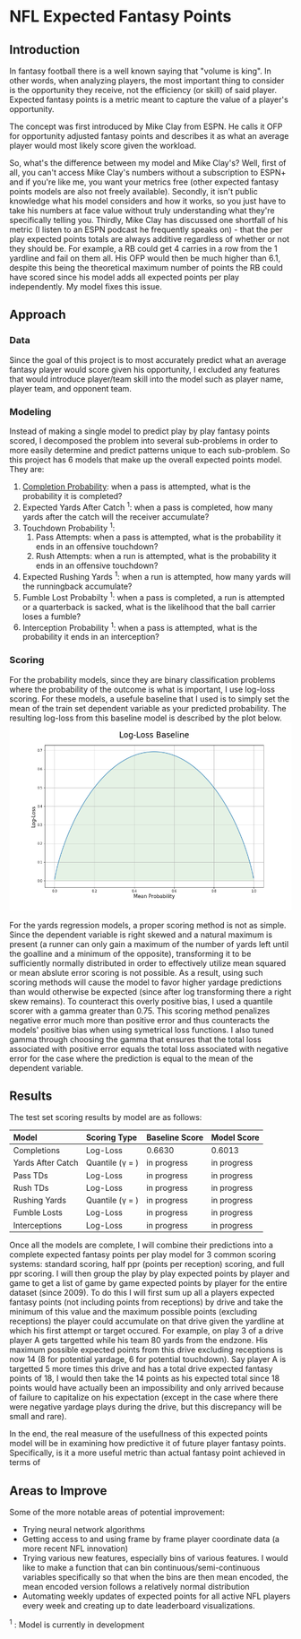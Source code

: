 # NFL Expected Fantasy Points

## Introduction

In fantasy football there is a well known saying that "volume is king". In other words, when analyzing players, the most important thing to consider is the opportunity they receive, not the efficiency (or skill) of said player. Expected fantasy points is a metric meant to capture the value of a player's opportunity. 

The concept was first introduced by Mike Clay from ESPN. He calls it OFP for opportunity adjusted fantasy points and describes it as what an average player would most likely score given the workload. 

So, what's the difference between my model and Mike Clay's? Well, first of all, you can't access Mike Clay's numbers without a subscription to ESPN+ and if you're like me, you want your metrics free (other expected fantasy points models are also not freely available). Secondly, it isn't public knowledge what his model considers and how it works, so you just have to take his numbers at face value without truly understanding what they're specifically telling you. Thirdly, Mike Clay has discussed one shortfall of his metric (I listen to an ESPN podcast he frequently speaks on) - that the per play expected points totals are always additive regardless of whether or not they should be. For example, a RB could get 4 carries in a row from the 1 yardline and fail on them all. His OFP would then be much higher than 6.1, despite this being the theoretical maximum number of points the RB could have scored since his model adds all expected points per play independently. My model fixes this issue.

## Approach

### Data
Since the goal of this project is to most accurately predict what an average fantasy player would score given his opportunity, I excluded any features that would introduce player/team skill into the model such as player name, player team, and opponent team.

### Modeling
Instead of making a single model to predict play by play fantasy points scored, I decomposed the problem into several sub-problems in order to more easily determine and predict patterns unique to each sub-problem. So this project has 6 models that make up the overall expected points model. They are:
1. [Completion Probability](https://github.com/willmscaleb/Personal-Data-Projects/tree/main/NFL%20Expected%20Fantasy%20Points/Completion%20Probability%20Model): when a pass is attempted, what is the probability it is completed?
2. Expected Yards After Catch <sup>1</sup>: when a pass is completed, how many yards after the catch will the receiver accumulate?
3. Touchdown Probability <sup>1</sup>: 
    1. Pass Attempts: when a pass is attempted, what is the probability it ends in an offensive touchdown?
    2. Rush Attempts: when a run is attempted, what is the probability it ends in an offensive touchdown?
4. Expected Rushing Yards <sup>1</sup>: when a run is attempted, how many yards will the runningback accumulate?
5. Fumble Lost Probabilty <sup>1</sup>: when a pass is completed, a run is attempted or a quarterback is sacked, what is the likelihood that the ball carrier loses a fumble? 
6. Interception Probability <sup>1</sup>: when a pass is attempted, what is the probability it ends in an interception?

### Scoring
For the probability models, since they are binary classification problems where the probability of the outcome is what is important, I use log-loss scoring. For these models, a usefule baseline that I used is to simply set the mean of the train set dependent variable as your predicted probability. The resulting log-loss from this baseline model is described by the plot below.
![](Images/logloss.png)

For the yards regression models, a proper scoring method is not as simple. Since the dependent variable is right skewed and a natural maximum is present (a runner can only gain a maximum of the number of yards left until the goalline and a minimum of the opposite), transforming it to be sufficiently normally distributed in order to effectively utilize mean squared or mean abslute error scoring is not possible. As a result, using such scoring methods will cause the model to favor higher yardage predictions than would otherwise be expected (since after log transforming there a right skew remains). To counteract this overly positive bias, I used a quantile scorer with a gamma greater than 0.75. This scoring method penalizes negative error much more than positive error and thus counteracts the models' positive bias when using symetrical loss functions. I also tuned gamma through choosing the gamma that ensures that the total loss associated with positive error equals the total loss associated with negative error for the case where the prediction is equal to the mean of the dependent variable.


## Results

The test set scoring results by model are as follows:

| Model             | Scoring Type               | Baseline Score | Model Score |
| :-----------------|:---------------------------|:---------------|:------------|
| Completions       | Log-Loss                   | 0.6630         | 0.6013      |  
| Yards After Catch | Quantile (&gamma; = )      | in progress    | in progress |
| Pass TDs          | Log-Loss                   | in progress    | in progress |
| Rush TDs          | Log-Loss                   | in progress    | in progress |
| Rushing Yards     | Quantile (&gamma; = )      | in progress    | in progress |
| Fumble Losts      | Log-Loss                   | in progress    | in progress |
| Interceptions     | Log-Loss                   | in progress    | in progress |

Once all the models are complete, I will combine their predictions into a complete expected fantasy points per play model for 3 common scoring systems: standard scoring, half ppr (points per reception) scoring, and full ppr scoring. I will then group the play by play expected points by player and game to get a list of game by game expected points by player for the entire dataset (since 2009). To do this I will first sum up all a players expected fantasy points (not including points from receptions) by drive and take the minimum of this value and the maximum possible points (excluding receptions) the player could accumulate on that drive given the yardline at which his first attempt or target occured. For example, on play 3 of a drive player A gets targetted while his team 80 yards from the endzone. His maximum possible expected points from this drive excluding receptions is now 14 (8 for potential yardage, 6 for potential touchdown). Say player A is targetted 5 more times this drive and has a total drive expected fantasy points of 18, I would then take the 14 points as his expected total since 18 points would have actually been an impossibility and only arrived because of failure to capitalize on his expectation (except in the case where there were negative yardage plays during the drive, but this discrepancy will be small and rare).

In the end, the real measure of the usefullness of this expected points model will be in examining how predictive it of future player fantasy points. Specifically, is it a more useful metric than actual fantasy point achieved in terms of 

## Areas to Improve

Some of the more notable areas of potential improvement:
* Trying neural network algorithms
* Getting access to and using frame by frame player coordinate data (a more recent NFL innovation)
* Trying various new features, especially bins of various features. I would like to make a function that can bin continuous/semi-continuous variables specifically so that when the bins are then mean encoded, the mean encoded version follows a relatively normal distribution
* Automating weekly updates of expected points for all active NFL players every week and creating up to date leaderboard visualizations.

<sup>1</sup> : Model is currently in development
